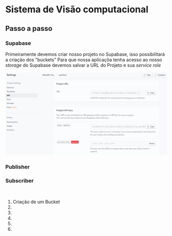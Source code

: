 
# Sistema de Visão computacional

## Passo a passo

### Supabase

Primeiramente devemos criar nosso projeto no Supabase, isso possibilitará a criação dos "buckets"
Para que nossa aplicaçõa tenha acesso ao nosso _storage_ do Supabase devemos salvar a URL do Projeto e sua _service role_

![Configurações Supabase](./midia/supaSet.png)


### Publisher

### Subscriber


![]()

1. Criação de um Bucket
2. 
3. 
4. 
5. 
6. 



